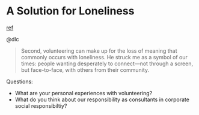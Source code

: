# A Solution for Loneliness
[ref](https://www.scientificamerican.com/article/a-solution-for-loneliness/?redirect=1)

@dlc

> Second, volunteering can make up for the loss of meaning that commonly occurs with loneliness.
> He struck me as a symbol of our times: people wanting desperately to connect—not through a screen, but face-to-face, with others from their community.

Questions:
- What are your personal experiences with volunteering?
- What do you think about our responsibility as consultants in corporate social responsibiltiy?